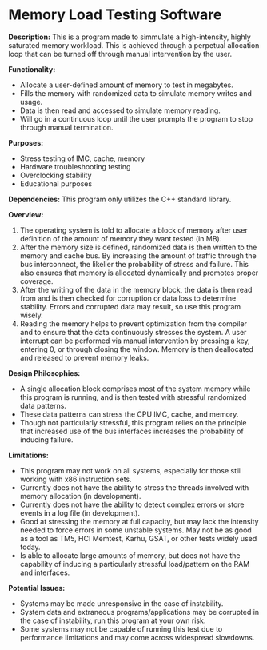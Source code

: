 # Memory Load Testing Software

**Description:** This is a program made to simmulate a high-intensity, highly saturated memory workload. This is achieved through a perpetual allocation loop that can be turned off through manual intervention by the user. 

**Functionality:**
  - Allocate a user-defined amount of memory to test in megabytes.
  - Fills the memory with randomized data to simulate memory writes and usage.
  - Data is then read and accessed to simulate memory reading.
  - Will go in a continuous loop until the user prompts the program to stop through manual termination. 

**Purposes:**
  - Stress testing of IMC, cache, memory
  - Hardware troubleshooting testing
  - Overclocking stability
  - Educational purposes 

**Dependencies:** This program only utilizes the C++ standard library. 

**Overview:**
1. The operating system is told to allocate a block of memory after user definition of the amount of memory they want tested (in MB).
2. After the memory size is defined, randomized data is then written to the memory and cache bus. By increasing the amount of traffic through the bus interconnect, the likelier the probability of stress and failure. This also ensures that memory is allocated dynamically and promotes proper coverage.
3. After the writing of the data in the memory block, the data is then read from and is then checked for corruption or data loss to determine stability. Errors and corrupted data may result, so use this program wisely.
4. Reading the memory helps to prevent optimization from the compiler and to ensure that the data continuously stresses the system. A user interrupt can be performed via manual intervention by pressing a key, entering 0, or through closing the window. Memory is then deallocated and released to prevent memory leaks. 

**Design Philosophies:** 
  - A single allocation block comprises most of the system memory while this program is running, and is then tested with stressful randomized data patterns.
  - These data patterns can stress the CPU IMC, cache, and memory.
  - Though not particularly stressful, this program relies on the principle that increased use of the bus interfaces increases the probability of inducing failure. 

**Limitations:** 
  - This program may not work on all systems, especially for those still working with x86 instruction sets.
  - Currently does not have the ability to stress the threads involved with memory allocation (in development).
  - Currently does not have the ability to detect complex errors or store events in a log file (in development).
  - Good at stressing the memory at full capacity, but may lack the intensity needed to force errors in some unstable systems. May not be as good as a tool as TM5, HCI Memtest, Karhu, GSAT, or other tests widely used today.
  - Is able to allocate large amounts of memory, but does not have the capability of inducing a particularly stressful load/pattern on the RAM and interfaces. 

**Potential Issues:** 
  - Systems may be made unresponsive in the case of instability.
  - System data and extraneous programs/applications may be corrupted in the case of instability, run this program at your own risk.
  - Some systems may not be capable of running this test due to performance limitations and may come across widespread slowdowns.
